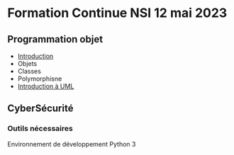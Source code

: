 # Formation Continue NSI 12 mai 2023

## Programmation objet

* [Introduction](https://github.com/FC-NSI/Formation2023/blob/main/POO/PlanPOO.pdf)
* Objets
* Classes
* Polymorphisne
* [Introduction à UML](https://github.com/FC-NSI/Formation2023/blob/main/POO/ResumeSyntaxeUML.pdf)

## CyberSécurité


### Outils nécessaires
Environnement de développement Python 3
